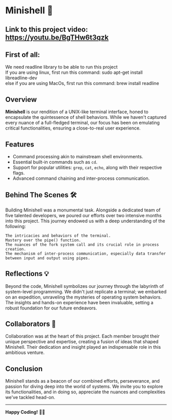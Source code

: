 # Minishell 🐚

Link to this project video: https://youtu.be/BgTHw6t3qzk</a>
---
## First of all: 
We need readline library to be able to run this project <br>
If you are using linux, first run this command: sudo apt-get install libreadline-dev <br>
else if you are using MacOs,  first run this command: brew install readline <br>

## Overview

**Minishell** is our rendition of a UNIX-like terminal interface, honed to encapsulate the quintessence of shell behaviors. While we haven't captured every nuance of a full-fledged terminal, our focus has been on emulating critical functionalities, ensuring a close-to-real user experience.

## Features

- Command processing akin to mainstream shell environments.
- Essential built-in commands such as `cd`.
- Support for popular utilities: `grep`, `cat`, `echo`, along with their respective flags.
- Advanced command chaining and inter-process communication.

## Behind The Scenes 🛠️

Building Minishell was a monumental task. Alongside a dedicated team of five talented developers, we poured our efforts over two intensive months into this project. This journey endowed us with a deep understanding of the following:

    The intricacies and behaviors of the terminal.
    Mastery over the pipe() function.
    The nuances of the fork system call and its crucial role in process creation.
    The mechanism of inter-process communication, especially data transfer between input and output using pipes.

## Reflections 💡

Beyond the code, Minishell symbolizes our journey through the labyrinth of system-level programming. We didn't just replicate a terminal; we embarked on an expedition, unraveling the mysteries of operating system behaviors. The insights and hands-on experience have been invaluable, setting a robust foundation for our future endeavors.

## Collaborators 🌟

Collaboration was at the heart of this project. Each member brought their unique perspective and expertise, creating a fusion of ideas that shaped Minishell. Their dedication and insight played an indispensable role in this ambitious venture.

## Conclusion

Minishell stands as a beacon of our combined efforts, perseverance, and passion for diving deep into the world of systems. We invite you to explore its functionalities, and in doing so, appreciate the nuances and complexities we've tackled head-on.

---

**Happy Coding!** 🚀🎉
